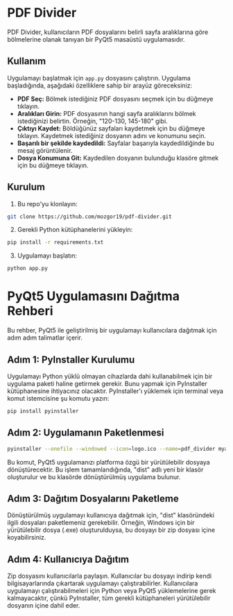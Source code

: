 # PDF Divider

PDF Divider, kullanıcıların PDF dosyalarını belirli sayfa aralıklarına göre bölmelerine olanak tanıyan bir PyQt5 masaüstü uygulamasıdır.

## Kullanım

Uygulamayı başlatmak için `app.py` dosyasını çalıştırın. Uygulama başladığında, aşağıdaki özelliklere sahip bir arayüz göreceksiniz:

- **PDF Seç:** Bölmek istediğiniz PDF dosyasını seçmek için bu düğmeye tıklayın.
- **Aralıkları Girin:** PDF dosyasının hangi sayfa aralıklarını bölmek istediğinizi belirtin. Örneğin, "120-130, 145-180" gibi.
- **Çıktıyı Kaydet:** Böldüğünüz sayfaları kaydetmek için bu düğmeye tıklayın. Kaydetmek istediğiniz dosyanın adını ve konumunu seçin.
- **Başarılı bir şekilde kaydedildi:** Sayfalar başarıyla kaydedildiğinde bu mesaj görüntülenir.
- **Dosya Konumuna Git:** Kaydedilen dosyanın bulunduğu klasöre gitmek için bu düğmeye tıklayın.

## Kurulum

1. Bu repo'yu klonlayın:

```bash
git clone https://github.com/mozgor19/pdf-divider.git
```

2. Gerekli Python kütüphanelerini yükleyin:

```bash
pip install -r requirements.txt
```
3. Uygulamayı başlatın:

```bash
python app.py
```

# PyQt5 Uygulamasını Dağıtma Rehberi

Bu rehber, PyQt5 ile geliştirilmiş bir uygulamayı kullanıcılara dağıtmak için adım adım talimatlar içerir.

## Adım 1: PyInstaller Kurulumu

Uygulamayı Python yüklü olmayan cihazlarda dahi kullanabilmek için bir uygulama paketi haline getirmek gerekir. Bunu yapmak için PyInstaller kütüphanesine ihtiyacınız olacaktır. PyInstaller'ı yüklemek için terminal veya komut istemcisine şu komutu yazın:

```bash
pip install pyinstaller
```
## Adım 2: Uygulamanın Paketlenmesi

```bash
pyinstaller --onefile --windowed --icon=logo.ico --name=pdf_divider myapp.py
```

Bu komut, PyQt5 uygulamanızı platforma özgü bir yürütülebilir dosyaya dönüştürecektir. Bu işlem tamamlandığında, "dist" adlı yeni bir klasör oluşturulur ve bu klasörde dönüştürülmüş uygulama bulunur.

## Adım 3: Dağıtım Dosyalarını Paketleme

Dönüştürülmüş uygulamayı kullanıcıya dağıtmak için, "dist" klasöründeki ilgili dosyaları paketlemeniz gerekebilir. Örneğin, Windows için bir yürütülebilir dosya (.exe) oluşturulduysa, bu dosyayı bir zip dosyası içine koyabilirsiniz.

## Adım 4: Kullanıcıya Dağıtım

Zip dosyasını kullanıcılarla paylaşın. Kullanıcılar bu dosyayı indirip kendi bilgisayarlarında çıkartarak uygulamayı çalıştırabilirler. Kullanıcılara uygulamayı çalıştırabilmeleri için Python veya PyQt5 yüklemelerine gerek kalmayacaktır, çünkü PyInstaller, tüm gerekli kütüphaneleri yürütülebilir dosyanın içine dahil eder.

